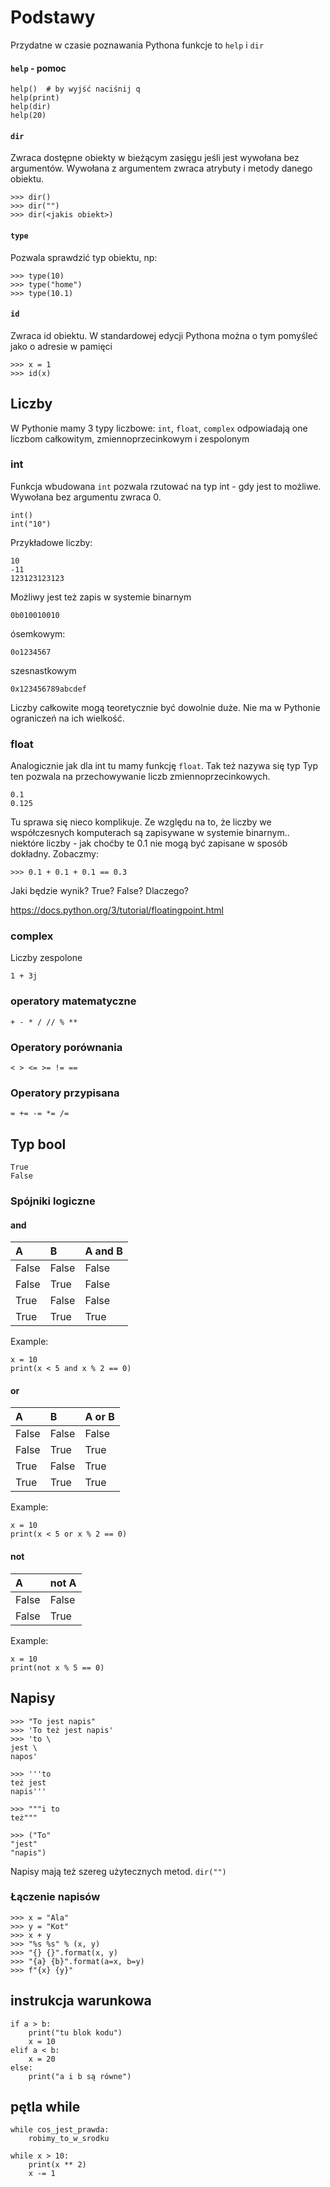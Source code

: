 # Podstawy

Przydatne w czasie poznawania Pythona funkcje to `help` i `dir`

#### `help` - pomoc

    help()  # by wyjść naciśnij q
    help(print)
    help(dir)
    help(20)

#### `dir`

Zwraca dostępne obiekty w bieżącym zasięgu jeśli jest wywołana bez argumentów.
Wywołana z argumentem zwraca atrybuty i metody danego obiektu.

    >>> dir()
    >>> dir("")
    >>> dir(<jakis obiekt>)

#### `type`

Pozwala sprawdzić typ obiektu, np:

    >>> type(10)
    >>> type("home")
    >>> type(10.1)

#### `id`

Zwraca id obiektu. W standardowej edycji Pythona można o tym pomyśleć jako o
adresie w pamięci

    >>> x = 1
    >>> id(x)

## Liczby

W Pythonie mamy 3 typy liczbowe: `int`, `float`, `complex` odpowiadają one
liczbom całkowitym, zmiennoprzecinkowym i zespolonym

### int

Funkcja wbudowana `int` pozwala rzutować na typ int - gdy jest to możliwe.
Wywołana bez argumentu zwraca 0.

    int()
    int("10")

 Przykładowe liczby:

    10
    -11
    123123123123

Możliwy jest też zapis w systemie binarnym

    0b010010010

ósemkowym:

    0o1234567

szesnastkowym

    0x123456789abcdef

Liczby całkowite mogą teoretycznie być dowolnie duże.
Nie ma w Pythonie ograniczeń na ich wielkość.

### float

Analogicznie jak dla int tu mamy funkcję `float`. Tak też nazywa się typ
Typ ten pozwala na przechowywanie liczb zmiennoprzecinkowych.

    0.1
    0.125

Tu sprawa się nieco komplikuje. Ze względu na to, że liczby we współczesnych
komputerach są zapisywane w systemie binarnym.. niektóre liczby - jak choćby te 0.1
nie mogą być zapisane w sposób dokładny. Zobaczmy:

    >>> 0.1 + 0.1 + 0.1 == 0.3

Jaki będzie wynik? True? False? Dlaczego?

https://docs.python.org/3/tutorial/floatingpoint.html

### complex

Liczby zespolone

    1 + 3j

### operatory matematyczne

    + - * / // % **

### Operatory porównania

    < > <= >= != ==

### Operatory przypisana

    = += -= *= /=

## Typ bool

    True
    False

### Spójniki logiczne

#### and

| A     | B     | A and B |
|:------|:------|:-------- |
| False | False | False   |
| False | True  | False   |
| True  | False | False   |
| True  | True  | True    |

Example:

    x = 10
    print(x < 5 and x % 2 == 0)

#### or

| A     | B     | A or B |
|:------|:------|:-------|
| False | False | False  |
| False | True  | True   |
| True  | False | True   |
| True  | True  | True   |


Example:

    x = 10
    print(x < 5 or x % 2 == 0)

#### not

| A     | not A |
|:------|:------|
| False | False |
| False | True  |

Example:

    x = 10
    print(not x % 5 == 0)

## Napisy

    >>> "To jest napis"
    >>> 'To też jest napis'
    >>> 'to \
    jest \
    napos'

    >>> '''to
    też jest
    napis'''

    >>> """i to
    też"""

    >>> ("To"
    "jest"
    "napis")

Napisy mają też szereg użytecznych metod. `dir("")`

### Łączenie napisów

    >>> x = "Ala"
    >>> y = "Kot"
    >>> x + y
    >>> "%s %s" % (x, y)
    >>> "{} {}".format(x, y)
    >>> "{a} {b}".format(a=x, b=y)
    >>> f"{x} {y}"

## instrukcja warunkowa

    if a > b:
        print("tu blok kodu")
        x = 10
    elif a < b:
        x = 20
    else:
        print("a i b są równe")

## pętla while

    while cos_jest_prawda:
        robimy_to_w_srodku

    while x > 10:
        print(x ** 2)
        x -= 1